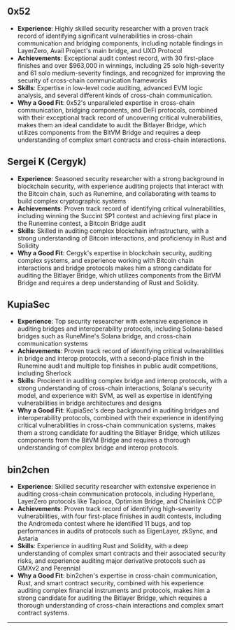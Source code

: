 ## 0x52

- **Experience**: Highly skilled security researcher with a proven track record of identifying significant vulnerabilities in cross-chain communication and bridging components, including notable findings in LayerZero, Avail Project's main bridge, and UXD Protocol
- **Achievements**: Exceptional audit contest record, with 30 first-place finishes and over $963,000 in winnings, including 25 solo high-severity and 61 solo medium-severity findings, and recognized for improving the security of cross-chain communication frameworks
- **Skills**: Expertise in low-level code auditing, advanced EVM logic analysis, and several different kinds of cross-chain communication.
- **Why a Good Fit**: 0x52's unparalleled expertise in cross-chain communication, bridging components, and DeFi protocols, combined with their exceptional track record of uncovering critical vulnerabilities, makes them an ideal candidate to audit the Bitlayer Bridge, which utilizes components from the BitVM Bridge and requires a deep understanding of complex smart contracts and cross-chain interactions.

## Sergei K (Cergyk)

- **Experience**: Seasoned security researcher with a strong background in blockchain security, with experience auditing projects that interact with the Bitcoin chain, such as Runemine, and collaborating with teams to build complex cryptographic systems
- **Achievements**: Proven track record of identifying critical vulnerabilities, including winning the Succint SP1 contest and achieving first place in the Runemine contest, a Bitcoin Bridge audit
- **Skills**: Skilled in auditing complex blockchain infrastructure, with a strong understanding of Bitcoin interactions, and proficiency in Rust and Solidity
- **Why a Good Fit**: Cergyk's expertise in blockchain security, auditing complex systems, and experience working with Bitcoin chain interactions and bridge protocols makes him a strong candidate for auditing the Bitlayer Bridge, which utilizes components from the BitVM Bridge and requires a deep understanding of Rust and Solidity.


## KupiaSec

- **Experience**: Top security researcher with extensive experience in auditing bridges and interoperability protocols, including Solana-based bridges such as RuneMine's Solana bridge, and cross-chain communication systems
- **Achievements**: Proven track record of identifying critical vulnerabilities in bridge and interop protocols, with a second-place finish in the Runemine audit and multiple top finishes in public audit competitions, including Sherlock
- **Skills**: Procieent in auditing complex bridge and interop protocols, with a strong understanding of cross-chain interactions, Solana's security model, and experience with SVM, as well as expertise in identifying vulnerabilities in bridge architectures and designs
- **Why a Good Fit**: KupiaSec's deep background in auditing bridges and interoperability protocols, combined with their experience in identifying critical vulnerabilities in cross-chain communication systems, makes them a strong candidate for auditing the Bitlayer Bridge, which utilizes components from the BitVM Bridge and requires a thorough understanding of complex bridge and interop protocols.

## bin2chen

- **Experience**: Skilled security researcher with extensive experience in auditing cross-chain communication protocols, including Hyperlane, LayerZero protocols like Tapioca, Optimism Bridge, and Chainlink CCIP
- **Achievements**: Proven track record of identifying high-severity vulnerabilities, with four first-place finishes in audit contests, including the Andromeda contest where he identified 11 bugs, and top performances in audits of protocols such as EigenLayer, zkSync, and Astaria
- **Skills**: Experience in auditing Rust and Solidity, with a deep understanding of complex smart contracts and their associated security risks, and experience auditing major derivative protocols such as GMXv2 and Perennial
- **Why a Good Fit**: bin2chen's expertise in cross-chain communication, Rust, and smart contract security, combined with his experience auditing complex financial instruments and protocols, makes him a strong candidate for auditing the Bitlayer Bridge, which requires a thorough understanding of cross-chain interactions and complex smart contract systems.

---